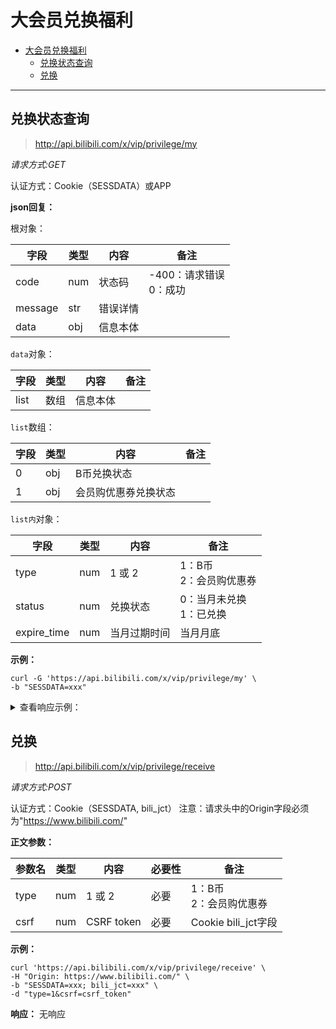 # 大会员兑换福利

- [大会员兑换福利](#大会员兑换福利)
	- [兑换状态查询](#兑换状态查询)
	- [兑换](#兑换)

---

## 兑换状态查询

> http://api.bilibili.com/x/vip/privilege/my

*请求方式:GET*

认证方式：Cookie（SESSDATA）或APP

**json回复：**

根对象：

| 字段    | 类型 | 内容       | 备注                        |
| ------- | ---- | -------- | --------------------------- |
| code    | num  | 状态码    | -400：请求错误<br />0：成功 |
| message | str  | 错误详情   |                             |
| data    | obj  | 信息本体  |                              |

`data`对象：

| 字段           | 类型 | 内容             | 备注                     |
| ----- | -------|----------------|------ |
| list  | 数组   | 信息本体 |              |

`list`数组：

| 字段    | 类型 | 内容             | 备注 |
| ----- | -------|-----------------|------ |
| 0    | obj   | B币兑换状态 |              |
| 1    | obj   | 会员购优惠券兑换状态 |      |

`list内`对象：

|        字段    | 类型  | 内容             | 备注 |
| -------------- | -----|------------------|------ |
| type           | num  | 1 或 2 | 1：B币</br>2：会员购优惠券 |
| status         | num  | 兑换状态 | 0：当月未兑换</br>1：已兑换     |
| expire_time    | num  | 当月过期时间 | 当月月底 |


**示例：**

```shell
curl -G 'https://api.bilibili.com/x/vip/privilege/my' \
-b "SESSDATA=xxx"
```

<details>
<summary>查看响应示例：</summary>

```json
{
	"code":0,
	"message":"0",
	"ttl":1,
	"data":{
		"list":[
			{"type":1,"state":1,"expire_time":1638287999},
			{"type":2,"state":1,"expire_time":1638287999}
		]
	}
}
```

</details>


## 兑换
> http://api.bilibili.com/x/vip/privilege/receive

*请求方式:POST*

认证方式：Cookie（SESSDATA, bili_jct）
注意：请求头中的Origin字段必须为"https://www.bilibili.com/"


**正文参数：**

| 参数名     | 类型 | 内容        | 必要性         | 备注                      |
| ---------- | ---- | ---------- | -------- | ---------------------- |
| type       | num  | 1 或 2  | 必要          | 1：B币</br>2：会员购优惠券   |
| csrf       | num  | CSRF token  | 必要          | Cookie bili_jct字段 |

**示例：**

```shell
curl 'https://api.bilibili.com/x/vip/privilege/receive' \
-H "Origin: https://www.bilibili.com/" \
-b "SESSDATA=xxx; bili_jct=xxx" \
-d "type=1&csrf=csrf_token"
```

**响应：**
无响应
